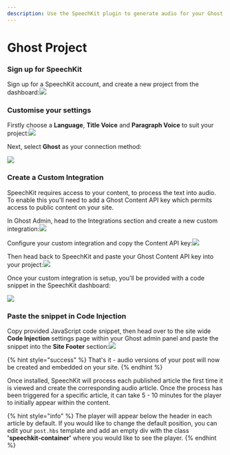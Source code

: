 ```yaml
---
description: Use the SpeechKit plugin to generate audio for your Ghost articles.
---
```


# Ghost Project

### Sign up for SpeechKit <a id="sign-up-for-speechkit"></a>

Sign up for a SpeechKit account, and create a new project from the dashboard:![](https://mainframe.ghost.io/content/images/2019/09/SpeechKit-dashboard.png)

### Customise your settings <a id="customise-your-settings"></a>

Firstly choose a **Language**, **Title Voice** and **Paragraph Voice** to suit your project:![](https://lh6.googleusercontent.com/RO5GtHwHo9Y5jY-3AGcQHgtcGnaxh0kHRtFy2tHrqcBu-D-klkmxkGFRk9Ea-jvm6IIhvEBcPLVrmOTcc5husyg5ImbxX7EucpY4BAnxE0JswQSwhyE7iveU0dYniBW-FvOdrQNx)

Next, select **Ghost** as your connection method:

![](https://lh6.googleusercontent.com/ikZkL5Yk6pvbU11YOAc-B6a0ou2O4N312pGV_-TeaJBEO2HRELYdhqjQnYL8spSwdutYj55K-Ve_EguESUd1XYepv7IE-_tRTWP7zjujiRL_KD3Y000hG1ExdU6dTuJNtgyghgQR)

### Create a Custom Integration <a id="create-a-custom-integration"></a>

SpeechKit requires access to your content, to process the text into audio. To enable this you'll need to add a Ghost Content API key which permits access to public content on your site.

In Ghost Admin, head to the Integrations section and create a new custom integration:![](https://mainframe.ghost.io/content/images/2019/09/Custom-integrations-1.png)

Configure your custom integration and copy the Content API key:![](https://mainframe.ghost.io/content/images/2019/09/SpeechKit-Custom-Integration-in-Ghost.png)

Then head back to SpeechKit and paste your Ghost Content API key into your project:![](https://lh4.googleusercontent.com/Pj0dEeZWM1GoCxerv_WOi_IQwmYKaXB8WlQ7J5Ndh2Q6KV9sXhQOYU6aUoE3wb0JkVTQ5ACNGEui7-LQr8SuUdqkrDBIDO7FNPZsAcnDVo5pjWH8IycltfOV-DbuQ3cma6nxTqbp)

Once your custom integration is setup, you'll be provided with a code snippet in the SpeechKit dashboard:

![](https://lh5.googleusercontent.com/plZcsFQSFBM3z66SvB8F7ps64W6N8NGtIN9pv6svHz0OorgSnmb9jRvcBqGYkw0ThFjl-De004non5vofW6GDLw0jAGFIJC1vDewqi4WBvI8WxeTM21gFxQThf06jFOHW2IiAc66)

### Paste the snippet in Code Injection <a id="paste-the-snippet-in-code-injection"></a>

Copy provided JavaScript code snippet, then head over to the site wide **Code Injection** settings page within your Ghost admin panel and paste the snippet into the **Site Footer** section:![](https://lh6.googleusercontent.com/nRbCYUP6EZwLtQ14SZVres80EYGvhm8snLVJq3O4S657o9pMnt4yoszYzRAzc1yRJy0EZw8Y3NfrWjJtV528v0wvd8ucvh1-pTnOXHkNy9hIzzYtFJ2UT5bq9STiXszmNOMPFgHp)

{% hint style="success" %}
That's it - audio versions of your post will now be created and embedded on your site.
{% endhint %}

Once installed, SpeechKit will process each published article the first time it is viewed and create the corresponding audio article. Once the process has been triggered for a specific article, it can take 5 - 10 minutes for the player to initially appear within the content.

{% hint style="info" %}
The player will appear below the header in each article by default. If you would like to change the default position, you can edit your `post.hbs` template and add an empty div with the class **'speechkit-container'** where you would like to see the player.
{% endhint %}

